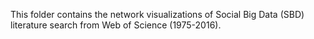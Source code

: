 This folder contains the network visualizations of Social Big Data (SBD) literature search from Web of Science (1975-2016).
